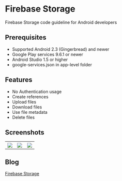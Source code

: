 # Firebase Storage
Firebase Storage code guideline for Android developers

## Prerequisites
* Supported Android 2.3 (Gingerbread) and newer
* Google Play services 9.6.1 or newer
* Android Studio 1.5 or higher
* google-services.json in app-level folder

## Features
* No Authentication usage
* Create references
* Upload files
* Download files
* Use file metadata
* Delete files

## Screenshots
<table width="100%">
	<tr>
	  <th width="33%"><img src="https://cloud.githubusercontent.com/assets/1763410/17836532/f98073c6-67bf-11e6-9fe6-c1e53b4fe799.png"></th>
	  <th width="33%"><img src="https://cloud.githubusercontent.com/assets/1763410/17836531/f9807ca4-67bf-11e6-95d6-4610f9fa5441.png"></th>
	  <th width="33%"><img src="https://cloud.githubusercontent.com/assets/1763410/17836530/f94506ba-67bf-11e6-9b3b-e8d3568cff5e.png"></th>
	</tr>
</table>

## Blog
[Firebase Storage](https://medium.com/@jirawatee/%E0%B8%A3%E0%B8%B9%E0%B9%89%E0%B8%88%E0%B8%B1%E0%B8%81-firebase-storage-%E0%B8%95%E0%B8%B1%E0%B9%89%E0%B8%87%E0%B9%81%E0%B8%95%E0%B9%88-zero-%E0%B8%88%E0%B8%99%E0%B9%80%E0%B8%9B%E0%B9%87%E0%B8%99-hero-e65db2d1873f)
